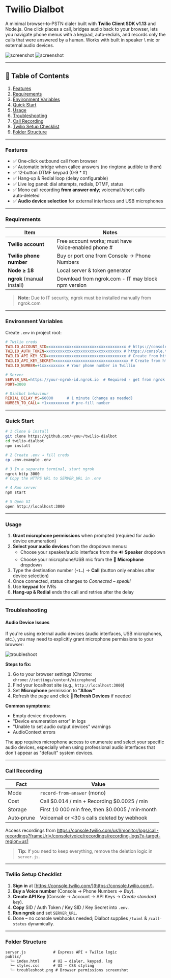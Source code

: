 # Twilio Dialbot

A minimal browser‑to‑PSTN dialer built with **Twilio Client SDK v1.13** and Node.js. One click places a call, bridges audio back to your browser, lets you navigate phone menus with a keypad, auto‑redials, and records only the calls that were answered by a human.
Works with built in speaker \ mic or external audio devices.

![screenshot](./public/app_screenshot_main_screen.png)
![screenshot](./public/app_screenshot_settings_modal.png)

---

## 📑 Table of Contents

1. [Features](#features)
2. [Requirements](#requirements)
3. [Environment Variables](#environment-variables)
4. [Quick Start](#quick-start)
5. [Usage](#usage)
6. [Troubleshooting](#troubleshooting)
7. [Call Recording](#call-recording)
8. [Twilio Setup Checklist](#twilio-setup-checklist)
9. [Folder Structure](#folder-structure)

---

### Features

* ✅ One‑click outbound call from browser
* ✅ Automatic bridge when callee answers (no ringtone audible to them)
* ✅ 12‑button DTMF keypad (0‑9 \* #)
* ✅ Hang‑up & Redial loop (delay configurable)
* ✅ Live log panel: dial attempts, redials, DTMF, status
* ✅ Mono call recording **from answer only**; voicemail/short calls auto‑deleted
* ✅ **Audio device selection** for external interfaces and USB microphones

---

### Requirements

| Item                        | Notes                                               |
| --------------------------- | --------------------------------------------------- |
| **Twilio account**          | Free account works; must have Voice‑enabled phone # |
| **Twilio phone number**     | Buy or port one from Console → Phone Numbers        |
| **Node ≥ 18**               | Local server & token generator                      |
| **ngrok** (manual install)  | Download from ngrok.com - IT may block npm version  |

> **Note:** Due to IT security, ngrok must be installed manually from ngrok.com

---

### Environment Variables
Create `.env` in project root:

```ini
# Twilio creds
TWILIO_ACCOUNT_SID=xxxxxxxxxxxxxxxxxxxxxxxxxxxxxxxxxx # https://console.twilio.com/ ➜ Account SID
TWILIO_AUTH_TOKEN=xxxxxxxxxxxxxxxxxxxxxxxxxxxxxxxxx # https://console.twilio.com/ ➜ Auth Token
TWILIO_API_KEY_SID=xxxxxxxxxxxxxxxxxxxxxxxxxxxxxxxxxx # Create from https://console.twilio.com/ ➜ API keys
TWILIO_API_KEY_SECRET=xxxxxxxxxxxxxxxxxxxxxxxxxxxxxxxx # Create from https://console.twilio.com/ ➜ API keys
TWILIO_NUMBER=+1xxxxxxxxxx # Your phone number in Twillio

# Server
SERVER_URL=https://your-ngrok-id.ngrok.io  # Required - get from ngrok http 3000
PORT=3000

# Dialbot behaviour
REDIAL_DELAY_MS=60000      # 1 minute (change as needed)
NUMBER_TO_CALL= +1xxxxxxxxxx # pre-fill number
```

---

### Quick Start

```bash
# 1 Clone & install
git clone https://github.com/<you>/twilio-dialbot
cd twilio-dialbot
npm install

# 2 Create .env → fill creds
cp .env.example .env

# 3 In a separate terminal, start ngrok
ngrok http 3000
# Copy the HTTPS URL to SERVER_URL in .env

# 4 Run server
npm start

# 5 Open UI
open http://localhost:3000
```

---

### Usage

1. **Grant microphone permissions** when prompted (required for audio device enumeration)
2. **Select your audio devices** from the dropdown menus:
   - Choose your speaker/audio interface from the 🔊 **Speaker** dropdown
   - Choose your microphone/USB mic from the 🎤 **Microphone** dropdown
3. Type the destination number (`+1…`) → **Call** (button only enables after device selection)
4. Once connected, status changes to *Connected – speak!*
5. Use **keypad** for IVRs
6. **Hang‑up & Redial** ends the call and retries after the delay

---

### Troubleshooting

#### Audio Device Issues

If you're using external audio devices (audio interfaces, USB microphones, etc.), you may need to explicitly grant microphone permissions to your browser:

![troubleshoot](./public/troubleshoot.png)

**Steps to fix:**
1. Go to your browser settings (Chrome: `chrome://settings/content/microphone`)
2. Find your localhost site (e.g., `http://localhost:3000`)
3. Set **Microphone** permission to **"Allow"**
4. Refresh the page and click **🔄 Refresh Devices** if needed

**Common symptoms:**
- Empty device dropdowns
- "Device enumeration error" in logs  
- "Unable to set audio output devices" warnings
- AudioContext errors

The app requires microphone access to enumerate and select your specific audio devices, especially when using professional audio interfaces that don't appear as "default" system devices.

---

### Call Recording

| Fact       | Value                                            |
| ---------- | ------------------------------------------------ |
| Mode       | `record-from-answer` (mono)                      |
| Cost       | Call \$0.014 / min   +  Recording \$0.0025 / min |
| Storage    | First 10 000 min free, then \$0.0005 / min·month |
| Auto‑prune | Voicemail or <30 s calls deleted by webhook      |

Access recordings from  https://console.twilio.com/us1/monitor/logs/call-recordings?frameUrl=/console/voice/recordings/recording-logs?x-target-region=us1

> **Tip:** If you need to keep everything, remove the deletion logic in `server.js`.

---

### Twilio Setup Checklist

1. **Sign in** at [https://console.twilio.com/](https://console.twilio.com/).
2. **Buy a Voice number** (Console → Phone Numbers → *Buy*).
3. **Create API Key** (Console → Account → API Keys → *Create standard key*).
4. **Copy** SID / Auth Token / Key SID / Key Secret into `.env`.
5. **Run ngrok** and set `SERVER_URL`.
6. Done – no console webhooks needed; Dialbot supplies `/twiml` & `/call-status` dynamically.

---

### Folder Structure

```
server.js            # Express API + Twilio logic
public/
  └─ index.html      # UI – dialer, keypad, log
  └─ styles.css      # UI – CSS styling
  └─ troubleshoot.png # Browser permissions screenshot
```

